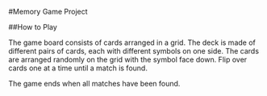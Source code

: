 #Memory Game Project

##How to Play

The game board consists of cards arranged in a grid. The deck is made of different pairs of cards, each with different symbols on one side. The cards are arranged randomly on the grid with the symbol face down. Flip over cards one at a time until a match is found.

The game ends when all matches have been found. 
